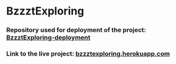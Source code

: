 # BzzztExploring

### Repository used for deployment of the project: [BzzztExploring-deployment](https://github.com/Stanislav04/BzzztExploring-deployment)

### Link to the live project: [bzzztexploring.herokuapp.com](https://bzzztexploring.herokuapp.com)